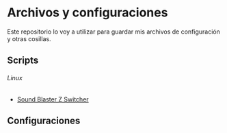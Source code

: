 # Archivos y configuraciones
Este repositorio lo voy a utilizar para guardar mis archivos de configuración y otras cosillas.

## Scripts
###### Linux
* [Sound Blaster Z Switcher](https://raw.githubusercontent.com/Rehzet/Archivos-y-configuraciones/refs/heads/main/scripts/sbz_switcher.sh)
## Configuraciones
